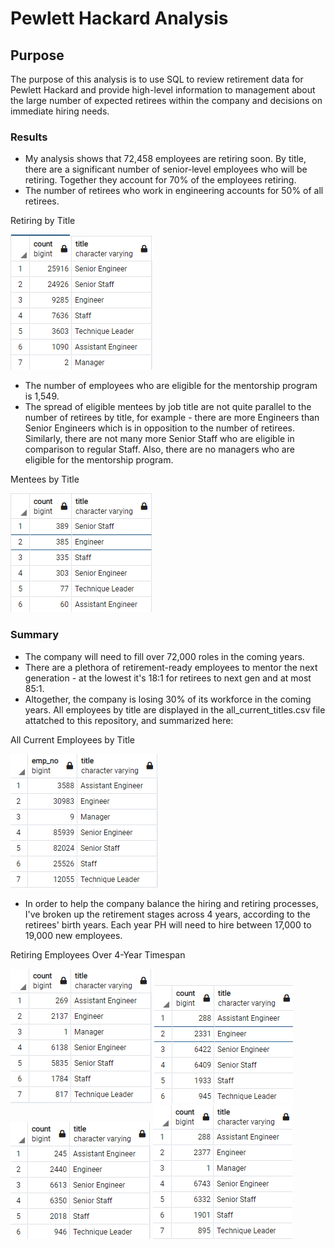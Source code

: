 # Pewlett Hackard Analysis
## Purpose

The purpose of this analysis is to use SQL to review retirement data for Pewlett Hackard and provide high-level information to management about the large number of expected retirees within the company and decisions on immediate hiring needs.

### Results
- My analysis shows that 72,458 employees are retiring soon. By title, there are a significant number of senior-level employees who will be retiring. Together they account for 70% of the employees retiring. 
- The number of retirees who work in engineering accounts for 50% of all retirees. 

Retiring by Title

![Retiring_by_Title](https://github.com/nikkiheaston/Pewlett-Hackard-Analysis/blob/main/Retiring_by_title.png)

- The number of employees who are eligible for the mentorship program is 1,549.
- The spread of eligible mentees by job title are not quite parallel to the number of retirees by title, for example - there are more Engineers than Senior Engineers which is in opposition to the number of retirees. Similarly, there are not many more Senior Staff who are eligible in comparison to regular Staff. Also, there are no managers who are eligible for the mentorship program.

Mentees by Title

![Mentees_by_Title](https://github.com/nikkiheaston/Pewlett-Hackard-Analysis/blob/main/Mentorship_by_title.PNG)

### Summary
- The company will need to fill over 72,000 roles in the coming years. 
- There are a plethora of retirement-ready employees to mentor the next generation - at the lowest it's 18:1 for retirees to next gen and at most 85:1. 
- Altogether, the company is losing 30% of its workforce in the coming years. All employees by title are displayed in the all_current_titles.csv file attatched to this repository, and summarized here:

All Current Employees by Title

![All_by_Title](https://github.com/nikkiheaston/Pewlett-Hackard-Analysis/blob/main/All_by_title.PNG)

- In order to help the company balance the hiring and retiring processes, I've broken up the retirement stages across 4 years, according to the retirees' birth years. Each year PH will need to hire between 17,000 to 19,000 new employees. 

Retiring Employees Over 4-Year Timespan 

![Retirees_by_1952](https://github.com/nikkiheaston/Pewlett-Hackard-Analysis/blob/main/Born_1952_Retiring.PNG) ![Retirees_by_1953](https://github.com/nikkiheaston/Pewlett-Hackard-Analysis/blob/main/Born_1953_Retiring.PNG) ![Retirees_by_1954](https://github.com/nikkiheaston/Pewlett-Hackard-Analysis/blob/main/Born_1954_Retiring.PNG) ![Retirees_by_1955](https://github.com/nikkiheaston/Pewlett-Hackard-Analysis/blob/main/Born_1955_Retiring.PNG)
